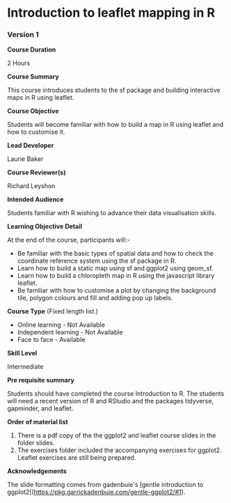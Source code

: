 # Introduction to leaflet mapping in R

### Version 1

**Course Duration**

2 Hours

**Course Summary**

This course introduces students to the sf package and building interactive maps in R using leaflet.  

**Course Objective**

Students will become familiar with how to build a map in R using leaflet and how to customise it. 

**Lead Developer**

Laurie Baker

**Course Reviewer(s)**

Richard Leyshon

**Intended Audience**

Students familiar with R wishing to advance their data visualisation skills. 

**Learning Objective Detail**

At the end of the course, participants will:-

* Be familiar with the basic types of spatial data and how to check the coordinate reference system using the sf package in R.
* Learn how to build a static map using sf and ggplot2 using geom_sf.
* Learn how to build a chloropleth map in R using the javascript library leaflet.
* Be familiar with how to customise a plot by changing the background tile, polygon colours and fill and adding pop up labels.


**Course Type** (Fixed length list.)

* Online learning - Not Available
* Independent learning - Not Available
* Face to face - Available

**Skill Level**

Intermediate

**Pre requisite summary** 

Students should have completed the course Introduction to R. The students will need a recent version of R and RStudio and the packages tidyverse, gapminder, and leaflet. 

**Order of material list**
1. There is a pdf copy of the the ggplot2 and leaflet course slides in the folder slides.
2. The exercises folder included the accompanying exercises for ggplot2. Leaflet exercises are still being prepared. 

**Acknowledgements**

The slide formatting comes from gadenbuie's [gentle introduction to ggplot2[(https://pkg.garrickadenbuie.com/gentle-ggplot2/#1).

